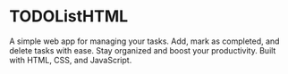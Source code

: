 # TODOListHTML
 A simple web app for managing your tasks. Add, mark as completed, and delete tasks with ease. Stay organized and boost your productivity. Built with HTML, CSS, and JavaScript.

